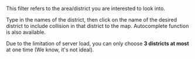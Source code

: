 This filter refers to the area/district you are interested to look into.

Type in the names of the district, then click on the name of the desired district to include collision in that district to the map. Autocomplete function is also available.

Due to the limitation of server load, you can only choose **3 districts at most** at one time (We know, it's not ideal).
